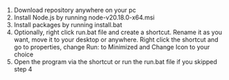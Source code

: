 1. Download repository anywhere on your pc
2. Install Node.js by running node-v20.18.0-x64.msi
3. Install packages by running install.bat
4. Optionally, right click run.bat file and create a shortcut. Rename it as you want, move it to your desktop or anywhere. Right click the shortcut and go to properties, change Run: to Minimized and Change Icon to your choice
5. Open the program via the shortcut or run the run.bat file if you skipped step 4
